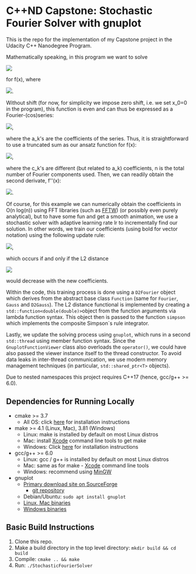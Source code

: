 # C++ND Capstone: Stochastic Fourier Solver with gnuplot

This is the repo for the implementation of my Capstone project in the Udacity C++ Nanodegree Program.

Mathematically speaking, in this program we want to solve

<img src="https://render.githubusercontent.com/render/math?math=f''(x) = g(x)">

for f(x), where

<img src="https://render.githubusercontent.com/render/math?math=g(x)=\frac{d^2}{dx^2} a e^{-k(x-x_0)^2} = a(-2 e^{-k(x-x_0)^2}k %2B+ 4e^{-k(x-x_0)^2}k^2(x-x_0)^2)">.

Without shift (for now, for simplicity we impose zero shift, i.e. we set x_0=0 in the program), this function is even and can thus be expressed as a Fourier-(cos)series:

<img src="https://render.githubusercontent.com/render/math?math=g(x) = \sum_{k=0}^{\infty}{a_k \cos(k x)}">,

where the a_k's are the coefficients of the series.
Thus, it is straightforward to use a truncated sum as our ansatz function for f(x):

<img src="https://render.githubusercontent.com/render/math?math=f(x) := \sum_{k=0}^{n-1}{c_k \cos(k x)}">,

where the c_k's are different (but related to a_k) coefficients, n is the total number of Fourier components used. Then, we can readily obtain the second derivate, f''(x):

<img src="https://render.githubusercontent.com/render/math?math=f''(x) = \sum_{k=0}^{n-1}{c_k (-k^2) \cos(k x)} = \sum_{k=0}^{n-1}{a_k \cos(k x)} \approx \sum_{k=0}^{\infty}{a_k \cos(k x)}">.


Of course, for this example we can numerically obtain the coefficients in O(n log(n)) using FFT libraries (such as [FFTW][fftw]) (or possibly even purely analytical), but to have some fun and get a smooth animation, we use a stochastic solver with adaptive learning rate lr to incrementally find our solution.
In other words, we train our coefficients (using bold for vector notation) using the following update rule:

<img src="https://render.githubusercontent.com/render/math?math=\mathbf{c}\leftarrow\mathbf{c}%2B+\text{step(lr)}">,

which occurs if and only if the L2 distance

<img src="https://render.githubusercontent.com/render/math?math=d:=L_2[f''(x), g(x)] = \sqrt{\int_{-\pi}^{\pi}{\lvert f''(x) - g(x) \rvert^2 \: dx}}">

would decrease with the new coefficients.

Within the code, this training process is done using a `D2Fourier` object which derives from the abstract base class `Function` (same for `Fourier`, `Gauss` and `D2Gauss`). The L2 distance functional is implemented by creating a `std::function<double(double)>`object from the function arguments via lambda function syntax. This object then is passed to the function `simpson` which implements the composite Simpson`s rule integrator.

Lastly, we update the solving process using `gnuplot`, which runs in a second `std::thread` using member function syntax. Since the `GnuplotFunctionViewer` class also overloads the `operator()`, we could have also passed the viewer instance itself to the thread constructor. To avoid data leaks in inter-thread communication, we use modern memory management techniques (in particular, `std::shared_ptr<T>` objects).

Due to nested namespaces this project requires C++17 (hence, gcc/g++ >= 6.0).

## Dependencies for Running Locally
* cmake >= 3.7
  * All OS: click [here][cmake] for installation instructions
* make >= 4.1 (Linux, Mac), 3.81 (Windows)
  * Linux: make is installed by default on most Linux distros
  * Mac: install [Xcode][xcode] command line tools to get make
  * Windows: Click [here][makewin] for installation instructions
* gcc/g++ >= 6.0
  * Linux: gcc / g++ is installed by default on most Linux distros
  * Mac: same as for make - [Xcode][xcode] command line tools
  * Windows: recommend using [MinGW][mingw]
* gnuplot
  * [Primary download site on SourceForge](https://sourceforge.net/projects/gnuplot/files/gnuplot/)
    * [git repository](https://sourceforge.net/p/gnuplot/gnuplot-main/ci/master/tree/)
  * Debian/Ubuntu: `sudo apt install gnuplot`
  * [Linux, Mac binaries][gnuplotbin]
  * [Windows binaries][gnuplotwin]

## Basic Build Instructions
1. Clone this repo.
2. Make a build directory in the top level directory: `mkdir build && cd build`
3. Compile: `cmake .. && make`
4. Run: `./StochasticFourierSolver`

[cmake]: <https://cmake.org/install>
[xcode]: <https://developer.apple.com/xcode/features/>
[makewin]: <http://gnuwin32.sourceforge.net/packages/make.htm>
[mingw]: <https://sourceforge.net/projects/mingw/>
[fftw]: <https://www.fftw.org>
[gnuplotbin]: <http://tmacchant33.starfree.jp/gnuplot_bin.html>
[gnuplotwin]: <http://tmacchant33.starfree.jp/gnuplot_bin.html>
